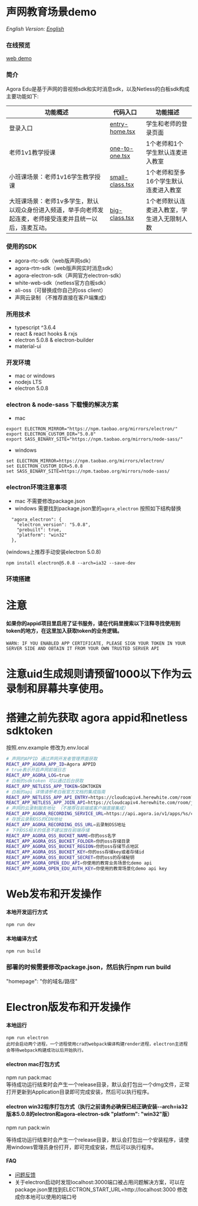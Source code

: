 # 声网教育场景demo  

*English Version: [English](README.md)*  

### 在线预览
  [web demo](https://webdemo.agora.io/education_web/)

### 简介
  Agora Edu是基于声网的音视频sdk和实时消息sdk，以及Netless的白板sdk构成  
  主要功能如下:

  |功能概述|代码入口|功能描述|  
  | ---- | ----- | ----- |
  | 登录入口 | [entry-home.tsx](./src/pages/entry-home.tsx) | 学生和老师的登录页面 |
  |老师1v1教学授课 | [one-to-one.tsx](./src/pages/classroom/one-to-one.tsx) | 1个老师和1个学生默认连麦进入教室 |
  |小班课场景：老师1v16学生教学授课| [small-class.tsx](./src/pages/classroom/small-class.tsx) | 1个老师和至多16个学生默认连麦进入教室 |
  |大班课场景：老师1v多学生，默认以观众身份进入频道，举手向老师发起连麦，老师接受连麦并且统一以后，连麦互动。| [big-class.tsx](./src/pages/classroom/big-class.tsx) | 1个老师默认连麦进入教室，学生进入无限制人数 |

### 使用的SDK
  * agora-rtc-sdk（web版声网sdk）
  * agora-rtm-sdk（web版声网实时消息sdk）
  * agora-electron-sdk（声网官方electron-sdk）
  * white-web-sdk（netless官方白板sdk）
  * ali-oss（可替换成你自己的oss client）
  * 声网云录制 （不推荐直接在客户端集成）

### 所用技术
  * typescript ^3.6.4
  * react & react hooks & rxjs
  * electron 5.0.8 & electron-builder
  * material-ui


### 开发环境
  * mac or windows
  * nodejs LTS
  * electron 5.0.8

### electron & node-sass 下载慢的解决方案
  * mac
  ```
  export ELECTRON_MIRROR="https://npm.taobao.org/mirrors/electron/"
  export ELECTRON_CUSTOM_DIR="5.0.8"
  export SASS_BINARY_SITE="https://npm.taobao.org/mirrors/node-sass/"

  ```
  * windows
  ```
  set ELECTRON_MIRROR=https://npm.taobao.org/mirrors/electron/
  set ELECTRON_CUSTOM_DIR=5.0.8
  set SASS_BINARY_SITE=https://npm.taobao.org/mirrors/node-sass/
  ```

### electron环境注意事项
  * mac 不需要修改package.json
  * windows 需要找到package.json里的`agora_electron` 按照如下结构替换
  ```
    "agora_electron": {
      "electron_version": "5.0.8",
      "prebuilt": true,
      "platform": "win32"
    },
  ```
  (windows上推荐手动安装electron 5.0.8)
  ```
  npm install electron@5.0.8 --arch=ia32 --save-dev
  ```

### 环境搭建

# 注意 
#### 如果你的appid项目里启用了证书服务，请在代码里搜索以下注释寻找使用到token的地方，在这里加入获取token的业务逻辑。
```
WARN: IF YOU ENABLED APP CERTIFICATE, PLEASE SIGN YOUR TOKEN IN YOUR SERVER SIDE AND OBTAIN IT FROM YOUR OWN TRUSTED SERVER API
```

# 注意uid生成规则请预留1000以下作为云录制和屏幕共享使用。

# 搭建之前先获取 agora appid和netless sdktoken
  按照.env.example
  修改为.env.local
```bash
# 声网的APPID 通过声网开发者管理界面获取
REACT_APP_AGORA_APP_ID=Agora APPID
# true表示开启声网前端日志
REACT_APP_AGORA_LOG=true
# 白板的sdktoken 可以通过后台获取
REACT_APP_NETLESS_APP_TOKEN=SDKTOKEN
# 白板的api 详情请参考白板官方文档的集成指南
REACT_APP_NETLESS_APP_API_ENTRY=https://cloudcapiv4.herewhite.com/room?token=
REACT_APP_NETLESS_APP_JOIN_API=https://cloudcapiv4.herewhite.com/room/join?token=
# 声网的云录制服务地址 （不推荐在前端或客户端直接集成）
REACT_APP_AGORA_RECORDING_SERVICE_URL=https://api.agora.io/v1/apps/%s/cloud_recording/
# 存放云录制OSS的CDN地址
REACT_APP_AGORA_RECORDING_OSS_URL=云录制OSS地址
# 下列OSS相关的信息不建议放在前端存储
REACT_APP_AGORA_OSS_BUCKET_NAME=你的oss名字
REACT_APP_AGORA_OSS_BUCKET_FOLDER=你的oss存储目录
REACT_APP_AGORA_OSS_BUCKET_REGION=你的oss存储节点地区
REACT_APP_AGORA_OSS_BUCKET_KEY=你的oss存储key或者存储id
REACT_APP_AGORA_OSS_BUCKET_SECRET=你的oss的存储秘钥
REACT_APP_AGORA_OPEN_EDU_API=你使用的教育业务场景化demo api
REACT_APP_AGORA_OPEN_EDU_AUTH_KEY=你使用的教育场景化demo api key
```

# Web发布和开发操作  

#### 本地开发运行方式  
  `npm run dev`  

#### 本地编译方式  
  `npm run build`  

### 部署的时候需要修改package.json，然后执行npm run build  
  "homepage": "你的域名/路径"  

# Electron版发布和开发操作  

#### 本地运行  
  `npm run electron`  
  `此时会启动两个进程，一个进程使用cra的webpack编译构建render进程，electron主进程会等待webpack构建成功以后开始执行。`  

#### electron mac打包方式
  npm run pack:mac  
  等待成功运行结束时会产生一个release目录，默认会打包出一个dmg文件，正常打开更新到Application目录即可完成安装，然后可以执行程序。  

#### electron win32程序打包方式（执行之前请务必确保已经正确安装--arch=ia32版本5.0.8的electron和agora-electron-sdk "platform": "win32"版）
  npm run pack:win  
  
  等待成功运行结束时会产生一个release目录，默认会打包出一个安装程序，请使用windows管理员身份打开，即可完成安装，然后可以执行程序。  

#### FAQ  
  * [问题反馈](https://github.com/AgoraIO-Usecase/eEducation/issues/new)  
  * 关于electron启动时发现localhost:3000端口被占用问题解决方案，可以在package.json里找到ELECTRON_START_URL=http://localhost:3000 修改成你本地可以使用的端口号  
